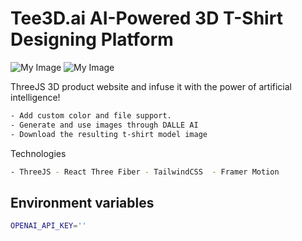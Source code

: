 # Tee3D.ai AI-Powered 3D T-Shirt Designing Platform
![My Image](Tee3D.ai.jpg)
![My Image](dallE.jpg)

ThreeJS 3D product website and infuse it with the power of artificial intelligence!

```bash
- Add custom color and file support.
- Generate and use images through DALLE AI
- Download the resulting t-shirt model image
```

Technologies
```bash
- ThreeJS - React Three Fiber - TailwindCSS  - Framer Motion 
```



## Environment variables 
```bash
OPENAI_API_KEY=''
```